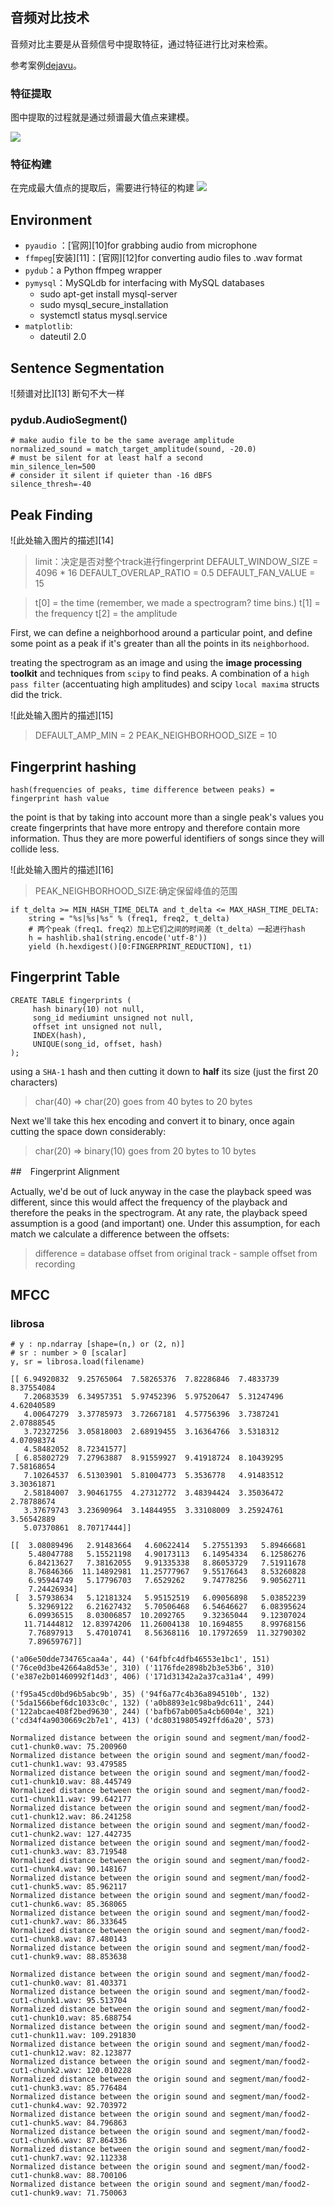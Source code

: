 ## 音频对比技术

音频对比主要是从音频信号中提取特征，通过特征进行比对来检索。

参考案例[dejavu](https://github.com/worldveil/dejavu)。

### 特征提取

图中提取的过程就是通过频谱最大值点来建模。

![](http://willdrevo.com/public/img/posts/dejavu-post/spectrogram_peaks.png)

### 特征构建

在完成最大值点的提取后，需要进行特征的构建
![](http://willdrevo.com/public/img/posts/dejavu-post/spectrogram_zoomed.png)
## Environment

- `pyaudio` ：[官网][10]for grabbing audio from microphone
- `ffmpeg`[安装][11]：[官网][12]for converting audio files to .wav format
- `pydub`：a Python ffmpeg wrapper
- `pymysql`：MySQLdb for interfacing with MySQL databases
    - sudo apt-get install mysql-server
    - sudo mysql_secure_installation  
    - systemctl status mysql.service
- `matplotlib`:
    - dateutil 2.0

## Sentence Segmentation
![频谱对比][13]
断句不大一样
### pydub.AudioSegment()

```
# make audio file to be the same average amplitude 
normalized_sound = match_target_amplitude(sound, -20.0)
# must be silent for at least half a second
min_silence_len=500
# consider it silent if quieter than -16 dBFS
silence_thresh=-40
```

## Peak Finding

![此处输入图片的描述][14]

> limit：决定是否对整个track进行fingerprint 
DEFAULT_WINDOW_SIZE = 4096 * 16
DEFAULT_OVERLAP_RATIO = 0.5
DEFAULT_FAN_VALUE = 15

> t[0] = the time (remember, we made a spectrogram? time bins.)
t[1] = the frequency
t[2] = the amplitude

First, we can define a neighborhood around a particular point, and define some point as a peak if it's greater than all the points in its `neighborhood`.

treating the spectrogram as an image and using the **image processing toolkit** and techniques from `scipy` to find peaks. A combination of a `high pass filter` (accentuating high amplitudes) and scipy `local maxima` structs did the trick.

![此处输入图片的描述][15]

> DEFAULT_AMP_MIN = 2
PEAK_NEIGHBORHOOD_SIZE = 10


## Fingerprint hashing

    hash(frequencies of peaks, time difference between peaks) = fingerprint hash value
    
the point is that by taking into account more than a single peak's values you create fingerprints that have more entropy and therefore contain more information. Thus they are more powerful identifiers of songs since they will collide less.

![此处输入图片的描述][16]

> PEAK_NEIGHBORHOOD_SIZE:确定保留峰值的范围

```
if t_delta >= MIN_HASH_TIME_DELTA and t_delta <= MAX_HASH_TIME_DELTA:
    string = "%s|%s|%s" % (freq1, freq2, t_delta)
    # 两个peak（freq1、freq2）加上它们之间的时间差（t_delta）一起进行hash
    h = hashlib.sha1(string.encode('utf-8'))
    yield (h.hexdigest()[0:FINGERPRINT_REDUCTION], t1)
```

## Fingerprint Table

```
CREATE TABLE fingerprints ( 
     hash binary(10) not null,
     song_id mediumint unsigned not null, 
     offset int unsigned not null, 
     INDEX(hash),
     UNIQUE(song_id, offset, hash)
);
```

using a `SHA-1` hash and then cutting it down to **half** its size (just the first 20 characters)
> char(40) => char(20) goes from 40 bytes to 20 bytes

Next we'll take this hex encoding and convert it to binary, once again cutting the space down considerably:

> char(20) => binary(10) goes from 20 bytes to 10 bytes

##　Fingerprint Alignment

Actually, we'd be out of luck anyway in the case the playback speed was different, since this would affect the frequency of the playback and therefore the peaks in the spectrogram. At any rate, the playback speed assumption is a good (and important) one.
Under this assumption, for each match we calculate a difference between the offsets:

> difference = database offset from original track - sample offset from recording



## MFCC

### librosa

```
# y : np.ndarray [shape=(n,) or (2, n)]
# sr : number > 0 [scalar]
y, sr = librosa.load(filename)
```
```
[[ 6.94920832  9.25765064  7.58265376  7.82286846  7.4833739   8.37554084
   7.20683539  6.34957351  5.97452396  5.97520647  5.31247496  4.62040589
   4.00647279  3.37785973  3.72667181  4.57756396  3.7387241   2.07888545
   3.72327256  3.05818003  2.68919455  3.16364766  3.5318312   4.07098374
   4.58482052  8.72341577]
 [ 6.85802729  7.27963887  8.91559927  9.41918724  8.10439295  7.58168654
   7.10264537  6.51303901  5.81004773  5.3536778   4.91483512  3.30361871
   2.58184007  3.90461755  4.27312772  3.48394424  3.35036472  2.78788674
   3.37679743  3.23690964  3.14844955  3.33108009  3.25924761  3.56542889
   5.07370861  8.70717444]]
```

```
[[  3.08089496   2.91483664   4.60622414   5.27551393   5.89466681
    5.48047788   5.15521198   4.90173113   6.14954334   6.12586276
    6.84213627   7.38162055   9.91335338   8.86053729   7.51911678
    8.76846366  11.14892981  11.25777967   9.55176643   8.53260828
    6.95944749   5.17796703   7.6529262    9.74778256   9.90562711
    7.24426934]
 [  3.57938634   5.12181324   5.95152519   6.09056898   5.03852239
    5.32969122   6.21627432   5.70506468   6.54646627   6.08395624
    6.09936515   8.03006857  10.2092765    9.32365044   9.12307024
   11.71444812  12.83974206  11.26004138  10.1694855    8.99768156
    7.76897913   5.47010741   8.56368116  10.17972659  11.32790302
    7.89659767]]
```

```
('a06e50dde734765caa4a', 44) ('64fbfc4dfb46553e1bc1', 151) ('76ce0d3be42664a8d53e', 310) ('1176fde2898b2b3e53b6', 310) ('e387e2b01460992f14d3', 406) ('171d31342a2a37ca31a4', 499)
```

```
('f95a45cd0bd96b5abc9b', 35) ('94f6a77c4b36a894510b', 132) ('5da1566bef6dc1033c0c', 132) ('a0b8893e1c98ba9dc611', 244) ('122abcae408f2bed9630', 244) ('bafb67ab005a4cb6004e', 321) ('cd34f4a9030669c2b7e1', 413) ('dc80319805492ffd6a20', 573)
```

```
Normalized distance between the origin sound and segment/man/food2-cut1-chunk0.wav: 75.200960
Normalized distance between the origin sound and segment/man/food2-cut1-chunk1.wav: 93.479585
Normalized distance between the origin sound and segment/man/food2-cut1-chunk10.wav: 88.445749
Normalized distance between the origin sound and segment/man/food2-cut1-chunk11.wav: 99.642177
Normalized distance between the origin sound and segment/man/food2-cut1-chunk12.wav: 86.241258
Normalized distance between the origin sound and segment/man/food2-cut1-chunk2.wav: 127.442735
Normalized distance between the origin sound and segment/man/food2-cut1-chunk3.wav: 83.719548
Normalized distance between the origin sound and segment/man/food2-cut1-chunk4.wav: 90.148167
Normalized distance between the origin sound and segment/man/food2-cut1-chunk5.wav: 85.962117
Normalized distance between the origin sound and segment/man/food2-cut1-chunk6.wav: 85.368065
Normalized distance between the origin sound and segment/man/food2-cut1-chunk7.wav: 86.333645
Normalized distance between the origin sound and segment/man/food2-cut1-chunk8.wav: 87.480143
Normalized distance between the origin sound and segment/man/food2-cut1-chunk9.wav: 88.853638
```

```
Normalized distance between the origin sound and segment/man/food2-cut1-chunk0.wav: 81.403371
Normalized distance between the origin sound and segment/man/food2-cut1-chunk1.wav: 95.513704
Normalized distance between the origin sound and segment/man/food2-cut1-chunk10.wav: 85.688754
Normalized distance between the origin sound and segment/man/food2-cut1-chunk11.wav: 109.291830
Normalized distance between the origin sound and segment/man/food2-cut1-chunk12.wav: 82.123877
Normalized distance between the origin sound and segment/man/food2-cut1-chunk2.wav: 120.010228
Normalized distance between the origin sound and segment/man/food2-cut1-chunk3.wav: 85.776484
Normalized distance between the origin sound and segment/man/food2-cut1-chunk4.wav: 92.703972
Normalized distance between the origin sound and segment/man/food2-cut1-chunk5.wav: 84.796863
Normalized distance between the origin sound and segment/man/food2-cut1-chunk6.wav: 87.864336
Normalized distance between the origin sound and segment/man/food2-cut1-chunk7.wav: 92.112338
Normalized distance between the origin sound and segment/man/food2-cut1-chunk8.wav: 88.700106
Normalized distance between the origin sound and segment/man/food2-cut1-chunk9.wav: 71.750063
```

